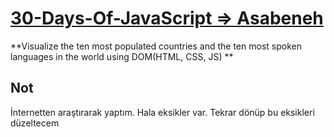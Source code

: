 
# [30-Days-Of-JavaScript => Asabeneh](https://github.com/Fero-Koca/30-Days-Of-JavaScript/blob/master/26_Day_World_countries_data_visualization_2/26_day_world_countries_data_visualization_2.md) 

**Visualize the ten most populated countries and the ten most spoken languages in the world using DOM(HTML, CSS, JS)
**


## Not
İnternetten araştırarak yaptım. Hala eksikler var. Tekrar dönüp bu eksikleri düzeltecem
